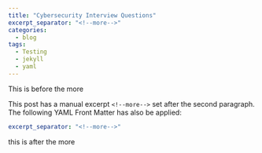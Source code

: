 ```yaml
---
title: "Cybersecurity Interview Questions"
excerpt_separator: "<!--more-->"
categories:
  - blog
tags:
  - Testing
  - jekyll
  - yaml
---
```


This is before the more

<!--more-->

This post has a manual excerpt `<!--more-->` set after the second paragraph. The following YAML Front Matter has also be applied:

```yaml
excerpt_separator: "<!--more-->"
```

this is after the more

